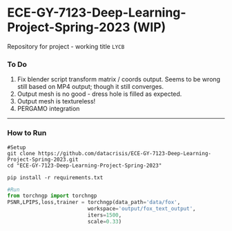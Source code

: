 # ECE-GY-7123-Deep-Learning-Project-Spring-2023 (WIP)
Repository for project - working title `LYCB`

### To Do
1. Fix blender script transform matrix / coords output. Seems to be wrong still based on MP4 output; though it still converges.
2. Output mesh is no good - dress hole is filled as expected.
3. Output mesh is textureless!
4. PERGAMO integration

---------
### How to Run
```shell
#Setup
git clone https://github.com/datacrisis/ECE-GY-7123-Deep-Learning-Project-Spring-2023.git
cd "ECE-GY-7123-Deep-Learning-Project-Spring-2023"

pip install -r requirements.txt
```
```python
#Run
from torchngp import torchngp
PSNR,LPIPS,loss,trainer = torchngp(data_path='data/fox',
                          workspace='output/fox_text_output',
                          iters=1500,
                          scale=0.33)
```
